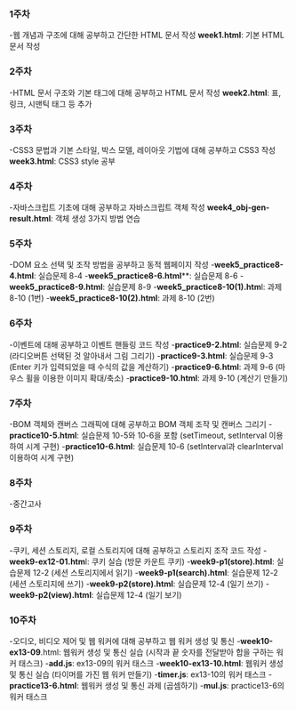 ### 1주차
-웹 개념과 구조에 대해 공부하고 간단한 HTML 문서 작성
**week1.html**: 기본 HTML 문서 작성
### 2주차
-HTML 문서 구조와 기본 태그에 대해 공부하고 HTML 문서 작성
**week2.html**: 표, 링크, 시맨틱 태그 등 추가
### 3주차
-CSS3 문법과 기본 스타일, 박스 모델, 레이아웃 기법에 대해 공부하고 CSS3 작성
**week3.html**: CSS3 style 공부
### 4주차
-자바스크립트 기초에 대해 공부하고 자바스크립트 객체 작성
**week4_obj-gen-result.html**: 객체 생성 3가지 방법 연습
### 5주차
-DOM 요소 선택 및 조작 방법을 공부하고 동적 웹페이지 작성
-**week5_practice8-4.html**: 실습문제 8-4
-**week5_practice8-6.html****: 실습문제 8-6
-**week5_practice8-9.html**: 실습문제 8-9
-**week5_practice8-10(1).htm**l: 과제 8-10 (1번)
-**week5_practice8-10(2).html**: 과제 8-10 (2번)
### 6주차
-이벤트에 대해 공부하고 이벤트 핸들링 코드 작성
-**practice9-2.html**: 실습문제 9-2 (라디오버튼 선택된 것 알아내서 그림 그리기)
-**practice9-3.html**: 실습문제 9-3 (Enter 키가 입력되었을 때 수식의 값을 계산하기)
-**practice9-6.html**: 과제 9-6 (마우스 휠을 이용한 이미지 확대/축소)
-**practice9-10.html**: 과제 9-10 (계산기 만들기)
### 7주차
-BOM 객체와 캔버스 그래픽에 대해 공부하고 BOM 객체 조작 및 캔버스 그리기
-**practice10-5.html**: 실습문제 10-5와 10-6을 포함 (setTimeout, setInterval 이용하여 시계 구현)
-**practice10-6.html**: 실습문제 10-6 (setInterval과 clearInterval 이용하여 시계 구현)
### 8주차
-중간고사
### 9주차
-쿠키, 세션 스토리지, 로컬 스토리지에 대해 공부하고 스토리지 조작 코드 작성
-**week9-ex12-01.htm**l: 쿠키 실습 (방문 카운트 쿠키)
-**week9-p1(store).html**: 실습문제 12-2 (세션 스토리지에서 읽기)
-**week9-p1(search).html**: 실습문제 12-2 (세션 스토리지에 쓰기)
-**week9-p2(store).html**: 실습문제 12-4 (일기 쓰기)
-**week9-p2(view).html**: 실습문제 12-4 (일기 보기)
### 10주차
-오디오, 비디오 제어 및 웹 워커에 대해 공부하고 웹 워커 생성 및 통신
-**week10-ex13-09**.html: 웹워커 생성 및 통신 실습 (시작과 끝 숫자를 전달받아 합을 구하는 워커 태스크)
-**add.js**: ex13-09의 워커 태스크
-**week10-ex13-10.html**: 웹워커 생성 및 통신 실습 (타이머를 가진 웹 워커 만들기)
-**timer.js**: ex13-10의 워커 태스크
-**practice13-6.html**: 웹워커 생성 및 통신 과제 (곱셈하기)
-**mul.js**: practice13-6의 워커 태스크
